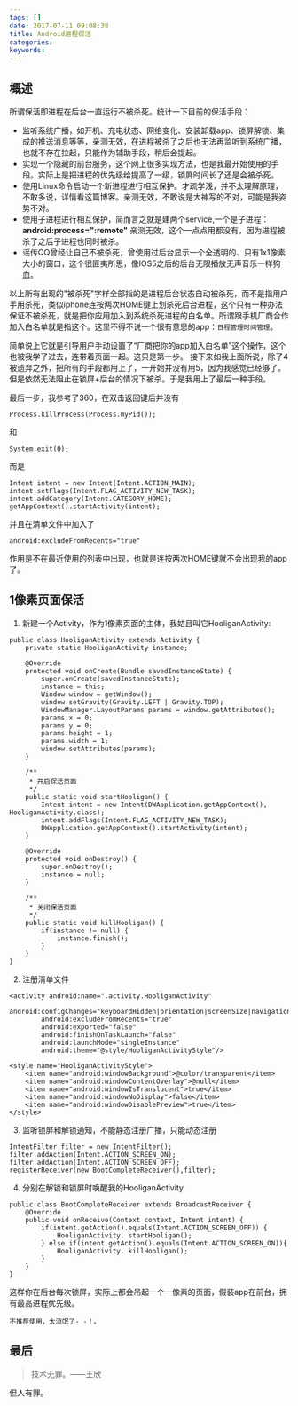 ```yaml
---
tags: []
date: 2017-07-11 09:08:38
title: Android进程保活
categories:
keywords:
---
```

## 概述
所谓保活即进程在后台一直运行不被杀死。统计一下目前的保活手段：

- 监听系统广播，如开机、充电状态、网络变化、安装卸载app、锁屏解锁、集成的推送消息等等，亲测无效，在进程被杀了之后也无法再监听到系统广播，也就不存在拉起，只能作为辅助手段，稍后会提起。
- 实现一个隐藏的前台服务，这个网上很多实现方法，也是我最开始使用的手段。实际上是把进程的优先级给提高了一级，锁屏时间长了还是会被杀死。
- 使用Linux命令启动一个新进程进行相互保护。才疏学浅，并不太理解原理，不敢多说，详情看这篇博客。亲测无效，不敢说是大神写的不对，可能是我姿势不对。
- 使用子进程进行相互保护，简而言之就是建两个service,一个是子进程： **android:process=":remote"**
亲测无效，这个一点点用都没有，因为进程被杀了之后子进程也同时被杀。
- 谣传QQ曾经让自己不被杀死，曾使用过后台显示一个全透明的、只有1x1像素大小的窗口，这个很匪夷所思，像IOS5之后的后台无限播放无声音乐一样狗血。 

以上所有出现的"被杀死"字样全部指的是进程后台状态自动被杀死，而不是指用户手用杀死，类似iphone连按两次HOME键上划杀死后台进程，这个只有一种办法保证不被杀死，就是把你应用加入到系统杀死进程的白名单。所谓跟手机厂商合作加入白名单就是指这个。这里不得不说一个很有意思的app：`日程管理时间管理`。


简单说上它就是引导用户手动设置了“厂商把你的app加入白名单”这个操作，这个也被我学了过去，连带着页面一起。这只是第一步。
接下来如我上面所说，除了4被遗弃之外，把所有的手段都用上了，一开始并没有用5，因为我感觉已经够了。但是依然无法阻止在锁屏+后台的情况下被杀。于是我用上了最后一种手段。

最后一步，我参考了360，在双击返回键后并没有
```
Process.killProcess(Process.myPid());
```
和
```
System.exit(0);
```
而是
```
Intent intent = new Intent(Intent.ACTION_MAIN);
intent.setFlags(Intent.FLAG_ACTIVITY_NEW_TASK);
intent.addCategory(Intent.CATEGORY_HOME);
getAppContext().startActivity(intent);
```
并且在清单文件中加入了
```
android:excludeFromRecents="true"
```
作用是不在最近使用的列表中出现，也就是连按两次HOME键就不会出现我的app了。

## 1像素页面保活
1. 新建一个Activity，作为1像素页面的主体，我姑且叫它HooliganActivity:
```
public class HooliganActivity extends Activity {
    private static HooliganActivity instance;

    @Override
    protected void onCreate(Bundle savedInstanceState) {
        super.onCreate(savedInstanceState);
        instance = this;
        Window window = getWindow();
        window.setGravity(Gravity.LEFT | Gravity.TOP);
        WindowManager.LayoutParams params = window.getAttributes();
        params.x = 0;
        params.y = 0;
        params.height = 1;
        params.width = 1;
        window.setAttributes(params);
    }

    /**
     * 开启保活页面
     */
    public static void startHooligan() {
        Intent intent = new Intent(DWApplication.getAppContext(), HooliganActivity.class);
        intent.addFlags(Intent.FLAG_ACTIVITY_NEW_TASK);
        DWApplication.getAppContext().startActivity(intent);
    }

    @Override
    protected void onDestroy() {
        super.onDestroy();
        instance = null;
    }

    /**
     * 关闭保活页面
     */
    public static void killHooligan() {
        if(instance != null) {
            instance.finish();
        }
    }
}
```
2. 注册清单文件
```
<activity android:name=".activity.HooliganActivity"
        android:configChanges="keyboardHidden|orientation|screenSize|navigation|keyboard"
        android:excludeFromRecents="true"
        android:exported="false"
        android:finishOnTaskLaunch="false"
        android:launchMode="singleInstance"
        android:theme="@style/HooliganActivityStyle"/> 

<style name="HooliganActivityStyle">
    <item name="android:windowBackground">@color/transparent</item>
    <item name="android:windowContentOverlay">@null</item>
    <item name="android:windowIsTranslucent">true</item>
    <item name="android:windowNoDisplay">false</item>
    <item name="android:windowDisablePreview">true</item>
</style>
```
3. 监听锁屏和解锁通知，不能静态注册广播，只能动态注册
```
IntentFilter filter = new IntentFilter();
filter.addAction(Intent.ACTION_SCREEN_ON);
filter.addAction(Intent.ACTION_SCREEN_OFF);
registerReceiver(new BootCompleteReceiver(),filter);
```
4. 分别在解锁和锁屏时唤醒我的HooliganActivity
```
public class BootCompleteReceiver extends BroadcastReceiver {
    @Override
    public void onReceive(Context context, Intent intent) {
        if(intent.getAction().equals(Intent.ACTION_SCREEN_OFF)) {
            HooliganActivity. startHooligan();
        } else if(intent.getAction().equals(Intent.ACTION_SCREEN_ON)){
            HooliganActivity. killHooligan();
        }
    }
}
```

这样你在后台每次锁屏，实际上都会吊起一个一像素的页面，假装app在前台，拥有最高进程优先级。
  
`不推荐使用，太流氓了- -！。`

## 最后
> 技术无罪。——王欣

但人有罪。


<!-- <iframe frameborder="no" border="0" marginwidth="0" marginheight="0" width=100% height=86 src="//music.163.com/outchain/player?type=2&id=songid&auto=1&height=66"></iframe> -->